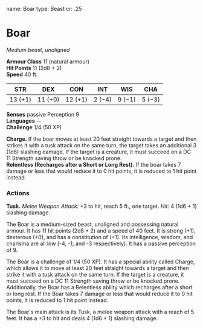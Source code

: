 name: Boar
type: Beast
cr: .25

# Boar 
_Medium beast, unaligned_

**Armour Class** 11 (natural armour)    
**Hit Points** 11 (2d8 + 2)    
**Speed** 40 ft. 

| STR     | DEX     | CON     | INT     | WIS     | CHA     |
|---------|---------|---------|---------|---------|---------|
| 13 (+1) | 11 (+0) | 12 (+1) | 2 (−4)  | 9 (−1)  | 5 (−3)  | 

**Senses** passive Perception 9    
**Languages** --    
**Challenge** 1/4 (50 XP) 

**Charge.** If the boar moves at least 20 feet straight towards a target and then strikes it with a tusk attack on the same turn, the target takes an additional 3 (1d6) slashing damage. If the target is a creature, it must succeed on a DC 11 Strength saving throw or be knocked prone.   
**Relentless (Recharges after a Short or Long Rest).** If the boar takes 7 damage or less that would reduce it to 0 hit points, it is reduced to 1 hit point instead. 

### Actions 
**Tusk.** _Melee Weapon Attack:_ +3 to hit, reach 5 ft., one target. _Hit:_ 4 (1d6 + 1) slashing damage. 

The Boar is a medium-sized beast, unaligned and possessing natural armour. It has 11 hit points (2d8 + 2) and a speed of 40 feet. It is strong (+1), dexterous (+0), and has a constitution of (+1). Its intelligence, wisdom, and charisma are all low (-4, -1, and -3 respectively). It has a passive perception of 9.

The Boar is a challenge of 1/4 (50 XP). It has a special ability called Charge, which allows it to move at least 20 feet straight towards a target and then strike it with a tusk attack on the same turn. If the target is a creature, it must succeed on a DC 11 Strength saving throw or be knocked prone. Additionally, the Boar has a Relentless ability which recharges after a short or long rest. If the Boar takes 7 damage or less that would reduce it to 0 hit points, it is reduced to 1 hit point instead.

The Boar's main attack is its Tusk, a melee weapon attack with a reach of 5 feet. It has a +3 to hit and deals 4 (1d6 + 1) slashing damage.